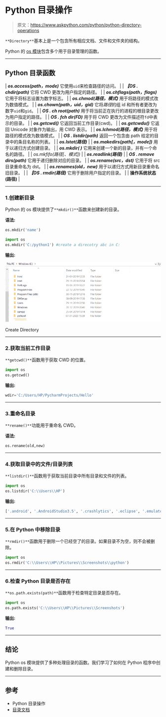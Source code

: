# Python 目录操作

> 原文：<https://www.askpython.com/python/python-directory-operations>

`**Directory**`基本上是一个包含所有相应文档、文件和文件夹的结构。

Python 的 [os 模块](https://www.askpython.com/python-modules/python-os-module-10-must-know-functions)包含多个用于目录管理的函数。

* * *

## Python 目录函数

| ***os.access(path，mode)***
它使用`uid`来检查路径的访问。 |
| ***【OS . chdir(path)***
它将 CWD 更改为用户指定的路径。 |
| ***os.chflags(path，flags)***
它用于将标志设置为数字标志。 |
| ***os.chmod(路径，模式)***
用于将路径的模式改为数值模式。 |
| ***os.chown(path，uid，gid)***
它将*路径*的组 id 和所有者更改为数字`uid`和`gid`。 |
| ***OS . ch root(path)***
用于将当前正在执行的进程的根目录更改为用户指定的路径。 |
| ***OS . fch dir(FD)***
用于将 CWD 更改为文件描述符`fd`中表示的目录。 |
| ***os.getcwd()***
它返回当前工作目录(cwd)。 |
| ***os.getcwdu()***
它返回 Unicode 对象作为输出，用 CWD 表示。 |
| ***os.lchmod(路径，模式)***
用于将路径的模式改为数值模式。 |
| ***OS . listdir(path)***
返回一个包含由 path 给定的目录中的条目名称的列表。 |
| ***os.lstat(路径)***
 |
| ***os.makedirs(path[，mode])***
用于以递归方式创建目录。 |
| ***os.mkdir( )***
它用来创建一个新的目录，并有一个命名的路径。 |
| *os.mkfifo(路径[、模式])*
 |
| ***os.readlink(路径)***
 |
| ***OS . remove dirs(path)***
它用于递归删除对应的目录。 |
| ***os.rename(src，dst)***
它用于将 src 目录重命名为 dst。 |
| ***os.renames(old，new)***
用于以递归方式用新目录重命名旧目录。 |
| ***【OS . rmdir(路径)***
它用于删除用户指定的目录。 |
| **操作系统状态(路径)**
 |

* * *

### 1.创建新目录

Python 的 os 模块提供了`**mkdir()**`函数来创建新的目录。

**语法:**

```py
os.mkdir('name')
```

```py
import os
os.mkdir('C:/python1') #create a direcotry abc in C:

```

**输出:**

![Create Directory](img/709b0119bd6b47f0c7d503a60f54aad5.png)

Create Directory

* * *

### 2.获取当前工作目录

`**getcwd()**`函数用于获取 CWD 的位置。

```py
import os
os.getcwd() 

```

**输出:**

```py
wdir='C:/Users/HP/PycharmProjects/Hello'
```

* * *

### 3.重命名目录

`**rename()**`功能用于重命名 CWD。

**语法:**

```py
os.rename(old,new)
```

* * *

### 4.获取目录中的文件/目录列表

`**listdir()**`函数用于获取当前目录中所有目录和文件的列表。

```py
import os
os.listdir('C:\\Users\\HP')

```

**输出:**

```py
['.android', '.AndroidStudio3.5', '.crashlytics', '.eclipse', '.emulator_console_auth_token', '.gradle', '.idlerc', '.m2', '.nbi', '.netbeans-derby', '.p2', '.PyCharm2019.3', '.RapidMiner', '.tooling', '.vscode', '3D Objects', 'Anaconda3', 'Anaconda3_1', 'AndroidStudioProjects', 'AppData', 'Application Data', 'Contacts', 'Cookies', 'Desktop', 'Documents', 'Downloads', 'eclipse', 'eclipse-workspace', 'Favorites', 'get-pip.py', 'HP', 'IntelGraphicsProfiles', 'Links', 'Local Settings', 'MicrosoftEdgeBackups']
```

* * *

### 5.在 Python 中移除目录

`**rmdir()**`函数用于删除一个已经空了的目录。如果目录不为空，则不会被删除。

```py
import os
os.rmdir('C:\\Users\\HP\\Pictures\\Screenshots\\python')

```

* * *

### 6.检查 Python 目录是否存在

`**os.path.exists(path)**`函数用于检查特定目录是否存在。

```py
import os
os.path.exists('C:\\Users\\HP\\Pictures\\Screenshots')

```

**输出:**

```py
True
```

* * *

## 结论

Python os 模块提供了多种处理目录的函数。我们学习了如何在 Python 程序中创建和删除目录。

* * *

## 参考

*   Python 目录操作
*   [目录文档](https://docs.python.org/3/library/os.html)